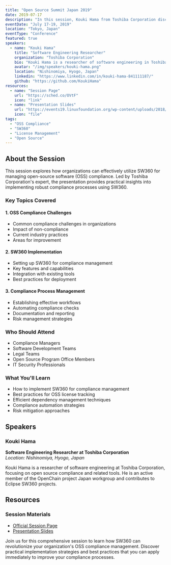 ```yaml
---
title: "Open Source Summit Japan 2019"
date: 2019-07-17
description: "In this session, Kouki Hama from Toshiba Corporation discusses how SW360 is utilized to manage open-source software (OSS) compliance. The session highlights the steps and processes necessary for managing OSS compliance in organizations and emphasizes the use of SW360 as a tool for tracking dependencies and ensuring proper license management."
eventDate: "July 17-19, 2019"
location: "Tokyo, Japan"
eventType: "Conference"
featured: true
speakers:
  - name: "Kouki Hama"
    title: "Software Engineering Researcher"
    organization: "Toshiba Corporation"
    bio: "Kouki Hama is a researcher of software engineering in Toshiba Corporation. He researches open source compliance and these tools. He is also one of the members of OpenChain project Japan workgroup and one of the contributors for Eclipse SW360 projects."
    avatar: "/img/speakers/kouki-hama.png"
    location: "Nishinomiya, Hyogo, Japan"
    linkedin: "https://www.linkedin.com/in/kouki-hama-841111187/"
    github: "https://github.com/KoukiHama"
resources:
  - name: "Session Page"
    url: "https://sched.co/OVtF"
    icon: "link"
  - name: "Presentation Slides"
    url: "https://events19.linuxfoundation.org/wp-content/uploads/2018/07/OpenSourceSummitJapan_final.pdf"
    icon: "file"
tags:
  - "OSS Compliance"
  - "SW360"
  - "License Management"
  - "Open Source"
---
```


## About the Session

This session explores how organizations can effectively utilize SW360 for managing open-source software (OSS) compliance. Led by Toshiba Corporation's expert, the presentation provides practical insights into implementing robust compliance processes using SW360.

### Key Topics Covered

#### 1. OSS Compliance Challenges
- Common compliance challenges in organizations
- Impact of non-compliance
- Current industry practices
- Areas for improvement

#### 2. SW360 Implementation
- Setting up SW360 for compliance management
- Key features and capabilities
- Integration with existing tools
- Best practices for deployment

#### 3. Compliance Process Management
- Establishing effective workflows
- Automating compliance checks
- Documentation and reporting
- Risk management strategies

### Who Should Attend
- Compliance Managers
- Software Development Teams
- Legal Teams
- Open Source Program Office Members
- IT Security Professionals

### What You'll Learn
- How to implement SW360 for compliance management
- Best practices for OSS license tracking
- Efficient dependency management techniques
- Compliance automation strategies
- Risk mitigation approaches

## Speakers

### Kouki Hama
**Software Engineering Researcher at Toshiba Corporation**  
*Location: Nishinomiya, Hyogo, Japan*

Kouki Hama is a researcher of software engineering at Toshiba Corporation, focusing on open source compliance and related tools. He is an active member of the OpenChain project Japan workgroup and contributes to Eclipse SW360 projects.

## Resources

### Session Materials
- [Official Session Page](https://sched.co/OVtF)
- [Presentation Slides](https://events19.linuxfoundation.org/wp-content/uploads/2018/07/OpenSourceSummitJapan_final.pdf)

Join us for this comprehensive session to learn how SW360 can revolutionize your organization's OSS compliance management. Discover practical implementation strategies and best practices that you can apply immediately to improve your compliance processes.
